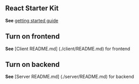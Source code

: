 ## React Starter Kit
**See** [getting started guide](./docs/getting-started.md)

## Turn on frontend
**See** [Client README.md] (./client/README.md) for frontend

## Turn on backend
**See** [Server README.md] (./server/README.md) for backend
